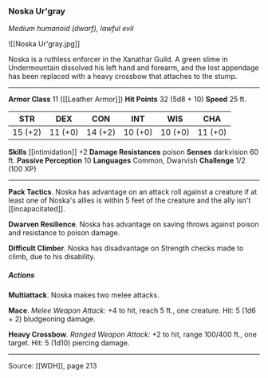 ### Noska Ur'gray
_Medium humanoid (dwarf), lawful evil_

![[Noska Ur'gray.jpg]]

Noska is a ruthless enforcer in the Xanathar Guild. A green slime in Undermountain dissolved his left hand and forearm, and the lost appendage has been replaced with a heavy crossbow that attaches to the stump.






---

**Armor Class** 11 ([[Leather Armor]])
**Hit Points** 32 (5d8 + 10)
**Speed** 25 ft.

| STR     | DEX     | CON     | INT     | WIS     | CHA     |
|---------|---------|---------|---------|---------|---------|
| 15 (+2) | 11 (+0) | 14 (+2) | 10 (+0) | 10 (+0) | 11 (+0) |

**Skills** [[intimidation]] +2
**Damage Resistances** poison
**Senses** darkvision 60 ft.
**Passive Perception** 10
**Languages** Common, Dwarvish
**Challenge** 1/2 (100 XP)

---

**Pack Tactics**. Noska has advantage on an attack roll against a creature if at least one of Noska's allies is within 5 feet of the creature and the ally isn't [[incapacitated]].

**Dwarven Resilience**. Noska has advantage on saving throws against poison and resistance to poison damage.

**Difficult Climber**. Noska has disadvantage on Strength checks made to climb, due to his disability.

##### Actions
**Multiattack**. Noska makes two melee attacks.

**Mace**. _Melee Weapon Attack:_ +4 to hit, reach 5 ft., one creature. Hit: 5 (1d6 + 2) bludgeoning damage.

**Heavy Crossbow**. _Ranged Weapon Attack:_ +2 to hit, range 100/400 ft., one target. Hit: 5 (1d10) piercing damage.


---

Source: [[WDH]], page 213